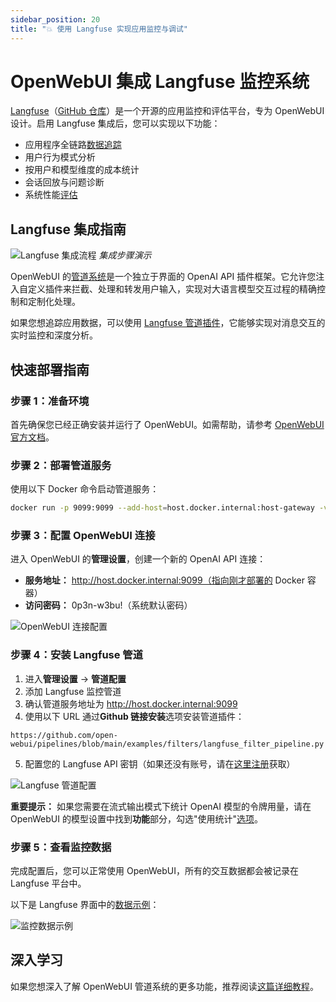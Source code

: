 ```yaml
---
sidebar_position: 20
title: "💥 使用 Langfuse 实现应用监控与调试"
---
```


# OpenWebUI 集成 Langfuse 监控系统

[Langfuse](https://langfuse.com/)（[GitHub 仓库](https://github.com/langfuse/langfuse)）是一个开源的应用监控和评估平台，专为 OpenWebUI 设计。启用 Langfuse 集成后，您可以实现以下功能：

- 应用程序全链路[数据追踪](https://langfuse.com/docs/tracing)
- 用户行为模式分析
- 按用户和模型维度的成本统计
- 会话回放与问题诊断
- 系统性能[评估](https://langfuse.com/docs/scores/overview)

## Langfuse 集成指南

![Langfuse 集成流程](https://langfuse.com/images/docs/openwebui-integration.gif)
_集成步骤演示_

OpenWebUI 的[管道系统](https://github.com/open-webui/pipelines/)是一个独立于界面的 OpenAI API 插件框架。它允许您注入自定义插件来拦截、处理和转发用户输入，实现对大语言模型交互过程的精确控制和定制化处理。

如果您想追踪应用数据，可以使用 [Langfuse 管道插件](https://github.com/open-webui/pipelines/blob/d4fca4c37c4b8603be7797245e749e9086f35130/examples/filters/langfuse_filter_pipeline.py)，它能够实现对消息交互的实时监控和深度分析。

## 快速部署指南

### 步骤 1：准备环境

首先确保您已经正确安装并运行了 OpenWebUI。如需帮助，请参考 [OpenWebUI 官方文档](https://docs.openwebui.com/)。

### 步骤 2：部署管道服务

使用以下 Docker 命令启动管道服务：

```bash
docker run -p 9099:9099 --add-host=host.docker.internal:host-gateway -v pipelines:/app/pipelines --name pipelines --restart always ghcr.io/open-webui/pipelines:main
```

### 步骤 3：配置 OpenWebUI 连接

进入 OpenWebUI 的**管理设置**，创建一个新的 OpenAI API 连接：

- **服务地址：** http://host.docker.internal:9099（指向刚才部署的 Docker 容器）
- **访问密码：** 0p3n-w3bu!（系统默认密码）

![OpenWebUI 连接配置](https://langfuse.com/images/docs/openwebui-setup-settings.png)

### 步骤 4：安装 Langfuse 管道

1. 进入**管理设置** -> **管道配置**
2. 添加 Langfuse 监控管道
3. 确认管道服务地址为 http://host.docker.internal:9099
4. 使用以下 URL 通过**Github 链接安装**选项安装管道插件：

```
https://github.com/open-webui/pipelines/blob/main/examples/filters/langfuse_filter_pipeline.py
```

5. 配置您的 Langfuse API 密钥（如果还没有账号，请在[这里注册](https://cloud.langfuse.com)获取）

![Langfuse 管道配置](https://langfuse.com//images/docs/openwebui-add-pipeline.png)

**重要提示：** 如果您需要在流式输出模式下统计 OpenAI 模型的令牌用量，请在 OpenWebUI 的模型设置中找到**功能**部分，勾选"使用统计"[选项](https://github.com/open-webui/open-webui/discussions/5770#discussioncomment-10778586)。

### 步骤 5：查看监控数据

完成配置后，您可以正常使用 OpenWebUI，所有的交互数据都会被记录在 Langfuse 平台中。

以下是 Langfuse 界面中的[数据示例](https://cloud.langfuse.com/project/cloramnkj0002jz088vzn1ja4/traces/904a8c1f-4974-4f8f-8a2f-129ae78d99c5?observation=fe5b127b-e71c-45ab-8ee5-439d4c0edc28)：

![监控数据示例](https://langfuse.com/images/docs/openwebui-example-trace.png)

## 深入学习

如果您想深入了解 OpenWebUI 管道系统的更多功能，推荐阅读[这篇详细教程](https://ikasten.io/2024/06/03/getting-started-with-openwebui-pipelines/)。
